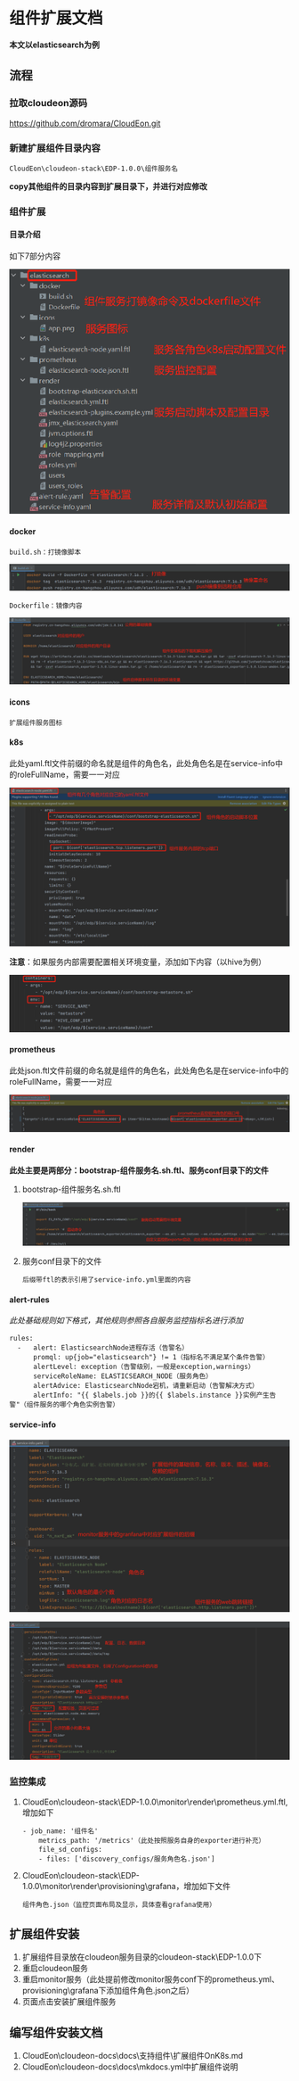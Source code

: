 # 组件扩展文档

**本文以elasticsearch为例**

## 流程

### 拉取cloudeon源码

https://github.com/dromara/CloudEon.git

### 新建扩展组件目录内容

```shell
CloudEon\cloudeon-stack\EDP-1.0.0\组件服务名
```

**copy其他组件的目录内容到扩展目录下，并进行对应修改**

### 组件扩展

#### 目录介绍

如下7部分内容

![目录介绍](images\目录介绍.png)

#### docker

```shell
build.sh：打镜像脚本
```

![build.sh](images\build.sh.png)

```
Dockerfile：镜像内容
```

![dockerfile](images\dockerfile.png)

#### icons

```shell
扩展组件服务图标
```

#### k8s

此处yaml.ftl文件前缀的命名就是组件的角色名，此处角色名是在service-info中的roleFullName，需要一一对应

![k8s](images\k8s-1.png)

**注意**：如果服务内部需要配置相关环境变量，添加如下内容（以hive为例）

![k8s-2](images\k8s-2.png)

#### prometheus

此处json.ftl文件前缀的命名就是组件的角色名，此处角色名是在service-info中的roleFullName，需要一一对应

![prometheus](images\prometheus.png)

#### render

**此处主要是两部分：bootstrap-组件服务名.sh.ftl、服务conf目录下的文件**

1. bootstrap-组件服务名.sh.ftl

   ![render](images\render.png)

2. 服务conf目录下的文件

   ```shell
   后缀带ftl的表示引用了service-info.yml里面的内容
   ```

#### alert-rules

*此处基础规则如下格式，其他规则参照各自服务监控指标名进行添加*

```shell
rules:
  -   alert: ElasticsearchNode进程存活（告警名）
      promql: up{job="elasticsearch"} != 1（指标名不满足某个条件告警）
      alertLevel: exception（告警级别，一般是exception,warnings）
      serviceRoleName: ELASTICSEARCH_NODE（服务角色）
      alertAdvice: ElasticsearchNode宕机，请重新启动（告警解决方式）
      alertInfo: "{{ $labels.job }}的{{ $labels.instance }}实例产生告警"（组件服务的哪个角色实例告警）
```

#### service-info

![service-info-1](images\service-info-1.png)

![service-info-2](images\service-info-2.png)

### 监控集成

1. CloudEon\cloudeon-stack\EDP-1.0.0\monitor\render\prometheus.yml.ftl,增加如下

   ```shell
   - job_name: '组件名'
       metrics_path: '/metrics'（此处按照服务自身的exporter进行补充）
       file_sd_configs:
       - files: ['discovery_configs/服务角色名.json']
   ```

2. CloudEon\cloudeon-stack\EDP-1.0.0\monitor\render\provisioning\grafana，增加如下文件

   ```shell
   组件角色.json（监控页面布局及显示，具体查看grafana使用）
   ```

## 扩展组件安装

1. 扩展组件目录放在cloudeon服务目录的cloudeon-stack\EDP-1.0.0下
2. 重启cloudeon服务
3. 重启monitor服务（此处提前修改monitor服务conf下的prometheus.yml、provisioning\grafana下添加组件角色.json之后）
4. 页面点击安装扩展组件服务

## 编写组件安装文档

1. CloudEon\cloudeon-docs\docs\支持组件\扩展组件OnK8s.md
2. CloudEon\cloudeon-docs\docs\mkdocs.yml中扩展组件说明
